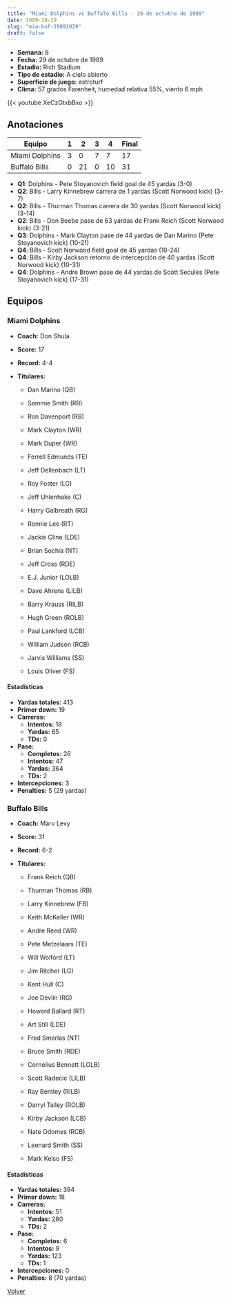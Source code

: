 ```yaml
---
title: "Miami Dolphins vs Buffalo Bills - 29 de octubre de 1989"
date: 1989-10-29
slug: "mia-buf-19891029"
draft: false
---
```


- **Semana:** 8
- **Fecha:** 29 de octubre de 1989
- **Estadio:** Rich Stadium
- **Tipo de estadio:** A cielo abierto
- **Superficie de juego:** astroturf
- **Clima:** 57 grados Farenheit, humedad relativa 55%, viento 6 mph


{{< youtube XeCzGtxbBxo >}}


## Anotaciones
| Equipo | 1 | 2 | 3 | 4 | Final |
|--------|---|---|---|---|-------|
| Miami Dolphins  | 3 | 0 | 7 | 7  | 17 |
| Buffalo Bills  | 0 | 21 | 0 | 10  | 31 |
- **Q1**: Dolphins - Pete Stoyanovich field goal de 45 yardas (3-0)
- **Q2**: Bills - Larry Kinnebrew carrera de 1 yardas (Scott Norwood kick) (3-7)
- **Q2**: Bills - Thurman Thomas carrera de 30 yardas (Scott Norwood kick) (3-14)
- **Q2**: Bills - Don Beebe pase de 63 yardas de Frank Reich (Scott Norwood kick) (3-21)
- **Q3**: Dolphins - Mark Clayton pase de 44 yardas de Dan Marino (Pete Stoyanovich kick) (10-21)
- **Q4**: Bills - Scott Norwood field goal de 45 yardas (10-24)
- **Q4**: Bills - Kirby Jackson retorno de intercepción de 40 yardas (Scott Norwood kick) (10-31)
- **Q4**: Dolphins - Andre Brown pase de 44 yardas de Scott Secules (Pete Stoyanovich kick) (17-31)


## Equipos


### Miami Dolphins
* **Coach:** Don Shula
* **Score:** 17
* **Record:** 4-4
* **Titulares:** 

  * Dan Marino (QB) 

  * Sammie Smith (RB) 

  * Ron Davenport (RB) 

  * Mark Clayton (WR) 

  * Mark Duper (WR) 

  * Ferrell Edmunds (TE) 

  * Jeff Dellenbach (LT) 

  * Roy Foster (LG) 

  * Jeff Uhlenhake (C) 

  * Harry Galbreath (RG) 

  * Ronnie Lee (RT) 

  * Jackie Cline (LDE) 

  * Brian Sochia (NT) 

  * Jeff Cross (RDE) 

  * E.J. Junior (LOLB) 

  * Dave Ahrens (LILB) 

  * Barry Krauss (RILB) 

  * Hugh Green (ROLB) 

  * Paul Lankford (LCB) 

  * William Judson (RCB) 

  * Jarvis Williams (SS) 

  * Louis Oliver (FS) 

#### Estadísticas
* **Yardas totales:** 413
* **Primer down:** 19
* **Carreras:**
  * **Intentos:** 18
  * **Yardas:** 65
  * **TDs:** 0
* **Pase:**
  * **Completos:** 26
  * **Intentos:** 47
  * **Yardas:** 364
  * **TDs:** 2
* **Intercepciones:** 3
* **Penalties:** 5 (29 yardas)

### Buffalo Bills
* **Coach:** Marv Levy
* **Score:** 31
* **Record:** 6-2
* **Titulares:** 

  * Frank Reich (QB) 

  * Thurman Thomas (RB) 

  * Larry Kinnebrew (FB) 

  * Keith McKeller (WR) 

  * Andre Reed (WR) 

  * Pete Metzelaars (TE) 

  * Will Wolford (LT) 

  * Jim Ritcher (LG) 

  * Kent Hull (C) 

  * Joe Devlin (RG) 

  * Howard Ballard (RT) 

  * Art Still (LDE) 

  * Fred Smerlas (NT) 

  * Bruce Smith (RDE) 

  * Cornelius Bennett (LOLB) 

  * Scott Radecic (LILB) 

  * Ray Bentley (RILB) 

  * Darryl Talley (ROLB) 

  * Kirby Jackson (LCB) 

  * Nate Odomes (RCB) 

  * Leonard Smith (SS) 

  * Mark Kelso (FS) 

#### Estadísticas
* **Yardas totales:** 394
* **Primer down:** 18
* **Carreras:**
  * **Intentos:** 51
  * **Yardas:** 280
  * **TDs:** 2
* **Pase:**
  * **Completos:** 6
  * **Intentos:** 9
  * **Yardas:** 123
  * **TDs:** 1
* **Intercepciones:** 0
* **Penalties:** 8 (70 yardas)


[Volver](/historia/1989)
